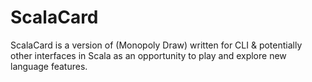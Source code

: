 ScalaCard
============

ScalaCard is a version of (Monopoly Draw) written for CLI & potentially other interfaces in Scala as an opportunity to play and explore new language features.


